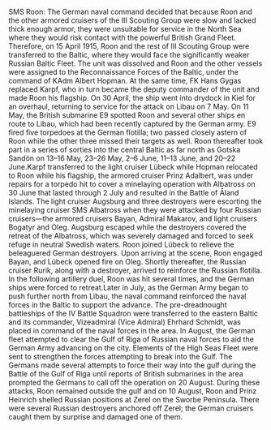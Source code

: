 SMS Roon: The German naval command decided that because Roon and the other armored cruisers of the III Scouting Group were slow and lacked thick enough armor, they were unsuitable for service in the North Sea where they would risk contact with the powerful British Grand Fleet. Therefore, on 15 April 1915, Roon and the rest of III Scouting Group were transferred to the Baltic, where they would face the significantly weaker Russian Baltic Fleet. The unit was dissolved and Roon and the other vessels were assigned to the Reconnaissance Forces of the Baltic, under the command of KAdm Albert Hopman. At the same time, FK Hans Gygas replaced Karpf, who in turn became the deputy commander of the unit and made Roon his flagship. On 30 April, the ship went into drydock in Kiel for an overhaul, returning to service for the attack on Libau on 7 May. On 11 May, the British submarine E9 spotted Roon and several other ships en route to Libau, which had been recently captured by the German army. E9 fired five torpedoes at the German flotilla; two passed closely astern of Roon while the other three missed their targets as well. Roon thereafter took part in a series of sorties into the central Baltic as far north as Gotska Sandön on 13–16 May, 23–26 May, 2–6 June, 11–13 June, and 20–22 June.Karpf transferred to the light cruiser Lübeck while Hopman relocated to Roon while his flagship, the armored cruiser Prinz Adalbert, was under repairs for a torpedo hit to cover a minelaying operation with Albatross on 30 June that lasted through 2 July and resulted in the Battle of Åland Islands. The light cruiser Augsburg and three destroyers were escorting the minelaying cruiser SMS Albatross when they were attacked by four Russian cruisers—the armored cruisers Bayan, Admiral Makarov, and light cruisers Bogatyr and Oleg. Augsburg escaped while the destroyers covered the retreat of the Albatross, which was severely damaged and forced to seek refuge in neutral Swedish waters. Roon joined Lübeck to relieve the beleaguered German destroyers. Upon arriving at the scene, Roon engaged Bayan, and Lübeck opened fire on Oleg. Shortly thereafter, the Russian cruiser Rurik, along with a destroyer, arrived to reinforce the Russian flotilla. In the following artillery duel, Roon was hit several times, and the German ships were forced to retreat.Later in July, as the German Army began to push further north from Libau, the naval command reinforced the naval forces in the Baltic to support the advance. The pre-dreadnought battleships of the IV Battle Squadron were transferred to the eastern Baltic and its commander, Vizeadmiral (Vice Admiral) Ehrhard Schmidt, was placed in command of the naval forces in the area. In August, the German fleet attempted to clear the Gulf of Riga of Russian naval forces to aid the German Army advancing on the city. Elements of the High Seas Fleet were sent to strengthen the forces attempting to break into the Gulf. The Germans made several attempts to force their way into the gulf during the Battle of the Gulf of Riga until reports of British submarines in the area prompted the Germans to call off the operation on 20 August. During these attacks, Roon remained outside the gulf and on 10 August, Roon and Prinz Heinrich shelled Russian positions at Zerel on the Sworbe Peninsula. There were several Russian destroyers anchored off Zerel; the German cruisers caught them by surprise and damaged one of them.
